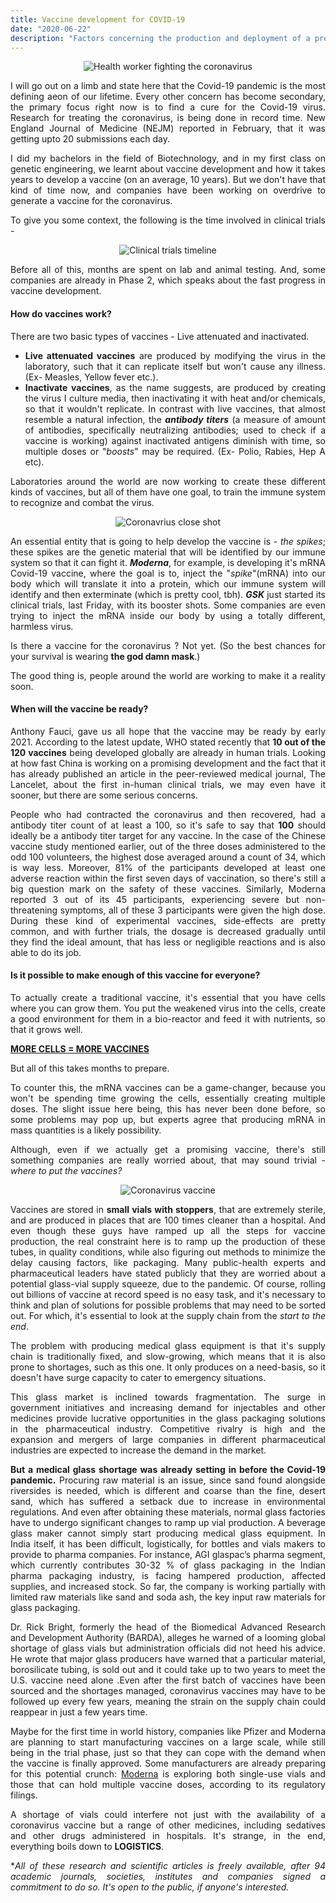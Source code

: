 ```yaml
---
title: Vaccine development for COVID-19 
date: "2020-06-22"
description: "Factors concerning the production and deployment of a promising coronavirus vaccine  "
---
```

<div style="text-align: justify"> 

<p align="center">
    <img src = "./gloves.jpg" alt ="Health worker fighting the coronavirus" >
</p>

I will go out on a limb and state here that the Covid-19 pandemic is the most defining aeon of our lifetime. Every other concern has become secondary, the primary focus right now is to find a cure for the Covid-19 virus. Research for treating the coronavirus, is being done in record time. New England Journal of Medicine (NEJM) reported in February, that it was getting upto 20 submissions each day. 

I did my bachelors in the field of Biotechnology, and in my first class on genetic engineering, we learnt about vaccine development and how it takes years to develop a vaccine (on an average, 10 years). But we don't have that kind of time now, and companies have been working on overdrive to generate a vaccine for the coronavirus.  

To give you some context, the following is the time involved in clinical trials -

<p align="center">
    <img src = "./trials.png" alt ="Clinical trials timeline" >
</p>

Before all of this, months are spent on lab and animal testing. And, some companies are already in Phase 2, which speaks about the fast progress in vaccine development.

#### How do vaccines work?

There are two basic types of vaccines - Live attenuated and inactivated. 

- **Live attenuated vaccines** are produced by modifying the virus in the laboratory, such that it can replicate itself but won't cause any illness.(Ex- Measles, Yellow fever etc.). 
- **Inactivate vaccines**, as the name suggests, are produced by creating the virus I culture media, then inactivating it with heat and/or chemicals, so that it wouldn't replicate. In contrast with live vaccines, that almost resemble a natural infection, the ***antibody titers*** (a measure of amount of antibodies, specifically neutralizing antibodies; used to check if a vaccine is working) against inactivated antigens diminish with time, so multiple doses or "*boosts*" may be required. (Ex- Polio, Rabies, Hep A etc).

Laboratories around the world are now working to create these different kinds of vaccines, but all of them have one goal, to train the immune system to recognize and combat the virus. 

<p align="center">
    <img src = "./spike.jpg" alt ="Coronavrius close shot" >
</p>

An essential entity that is going to help develop the vaccine is - *the spikes*; these spikes are the genetic material that will be identified by our immune system so that it can fight it. ***Moderna***, for example, is developing it's mRNA Covid-19 vaccine, where  the goal is to, inject the "*spike*"(mRNA) into our body which will translate it into a protein, which our immune system will identify and then exterminate (which is pretty cool, tbh). ***GSK*** just started its clinical trials, last Friday, with its booster shots. Some companies are even trying to inject the mRNA inside our body by using a totally different, harmless virus.

Is there a vaccine for the coronavirus ?
Not yet. (So the best chances for your survival is wearing **the god damn mask**.)

The good thing is, people around the world are working to make it a reality soon.

#### When will the vaccine be ready?

Anthony Fauci, gave us all hope that the vaccine may be ready by early 2021. According to the latest update, WHO stated recently that **10 out of the 120 vaccines** being developed globally are already in human trials. Looking at how fast China is working on a promising development and the fact that it has already published an article in the peer-reviewed medical journal, The Lancelet, about the first in-human clinical trials, we may even have it sooner, but there are some serious concerns. 

People who had contracted the coronavirus and then recovered, had a antibody titer count of at least a 100, so it's safe to say that **100** should ideally be a antibody titer target for any vaccine. In the case of the Chinese vaccine study mentioned earlier, out of the three doses administered to the odd 100 volunteers, the highest dose averaged around a count of 34, which is way less. Moreover, 81% of the participants developed at least one adverse reaction within the first seven days of vaccination, so there's still a big question mark on the safety of these vaccines. Similarly, Moderna reported 3 out of its 45 participants, experiencing severe but non-threatening symptoms, all of these 3 participants were given the high dose. During these kind of experimental vaccines, side-effects are pretty common, and with further trials, the dosage is decreased gradually until they find the ideal amount, that has less or negligible reactions and is also able to do its job.


#### Is it possible to make enough of this vaccine for everyone?

To actually create a traditional vaccine, it's essential that you have cells where you can grow them. You put the weakened virus into the cells, create a good environment for them in a bio-reactor and feed it with nutrients, so that it grows well.

<ins>**MORE CELLS = MORE VACCINES**</ins>

But all of this takes months to prepare.

To counter this, the mRNA vaccines can be a game-changer, because you won't be spending time growing the cells, essentially creating multiple doses. The slight issue here being, this has never been done before, so some problems may pop up, but experts agree that producing mRNA in mass quantities is a likely possibility.

Although, even if we actually get a promising vaccine, there's still something companies are really worried about, that may sound trivial - *where to put the vaccines?* 

<p align="center">
    <img src = "./vaccine.jpg" alt ="Coronavirus vaccine" >
</p>

Vaccines are stored in **small vials with stoppers**, that are extremely sterile, and are produced in places that are 100 times cleaner than a hospital. And even though these guys have ramped up all the steps for vaccine production, the real constraint here is to ramp up the production of these tubes, in quality conditions, while also figuring out methods to minimize the delay causing factors, like packaging. Many public-health experts and pharmaceutical leaders have stated publicly that they are worried about a potential glass-vial supply squeeze, due to the pandemic. Of course, rolling out billions of vaccine at record speed is no easy task, and it's necessary to think and plan of solutions for possible problems that may need to be sorted out. For which, it's essential to look at the supply chain from the *start to the end*.

The problem with producing medical glass equipment is that it's supply chain is traditionally fixed, and slow-growing, which means that it is also prone to shortages, such as this one. It only produces on a need-basis, so it doesn't have surge capacity to cater to emergency situations. 

This glass market is inclined towards fragmentation. The surge in government initiatives and increasing demand for injectables and other medicines provide lucrative opportunities in the glass packaging solutions in the pharmaceutical industry. Competitive rivalry is high and the expansion and mergers of large companies in different pharmaceutical industries are expected to increase the demand in the market. 

**But a medical glass shortage was already setting in before the Covid-19 pandemic.**  Procuring raw material is an issue, since sand found alongside riversides is needed, which is different and coarse than the fine, desert sand, which has suffered a setback due to increase in environmental regulations. And even after obtaining these materials, normal glass factories have to undergo significant changes to ramp up vial production. A beverage glass maker cannot simply start producing medical glass equipment. In India itself, it has been difficult, logistically, for bottles and vials makers to provide to pharma companies. For instance, AGI glaspac’s pharma segment, which currently contributes 30-32 % of glass packaging in the Indian pharma packaging industry, is facing hampered production, affected supplies, and increased stock. So far, the company is working partially with limited raw materials like sand and soda ash, the key input raw materials for glass packaging.

Dr. Rick Bright, formerly the head of the Biomedical Advanced Research and Development Authority (BARDA), alleges he warned of a looming global shortage of glass vials but administration officials did not heed his advice. He wrote that major glass producers have warned that a particular material, borosilicate tubing, is sold out and it could take up to two years to meet the U.S. vaccine need alone .Even after the first batch of vaccines have been sourced and the shortages managed, coronavirus vaccines may have to be followed up every few years, meaning the strain on the supply chain could reappear in just a few years time.

Maybe for the first time in world history, companies like Pfizer and Moderna are planning to start manufacturing vaccines on a large scale, while still being in the trial phase, just so that they can cope with the demand when the vaccine is finally approved. 
Some manufacturers are already preparing for this potential crunch: [Moderna](https://www.modernatx.com/modernas-work-potential-vaccine-against-covid-19) is exploring both single-use vials and those that can hold multiple vaccine doses, according to its regulatory filings. 

A shortage of vials could interfere not just with the availability of a coronavirus vaccine but a range of other medicines, including sedatives and other drugs administered in hospitals. It's strange, in the end, everything boils down to **LOGISTICS**.

**All of these research and scientific articles is freely available, after 94 academic journals, societies, institutes and companies signed a commitment to do so. It's open to the public, if anyone's interested.*

</div>